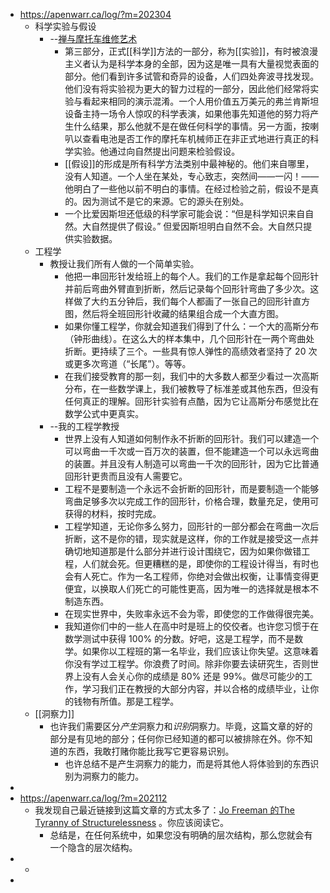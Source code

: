 - https://apenwarr.ca/log/?m=202304
	- 科学实验与假设
		- --[禅与摩托车维修艺术](https://www.amazon.com/Zen-Art-Motorcycle-Maintenance-Inquiry/dp/0060589469)
			- 第三部分，正式[[科学]]方法的一部分，称为[[实验]]，有时被浪漫主义者认为是科学本身的全部，因为这是唯一具有大量视觉表面的部分。他们看到许多试管和奇异的设备，人们四处奔波寻找发现。他们没有将实验视为更大的智力过程的一部分，因此他们经常将实验与看起来相同的演示混淆。一个人用价值五万美元的弗兰肯斯坦设备主持一场令人惊叹的科学表演，如果他事先知道他的努力将产生什么结果，那么他就不是在做任何科学的事情。另一方面，按喇叭以查看电池是否工作的摩托车机械师正在非正式地进行真正的科学实验。他通过向自然提出问题来检验假设。
			- [[假设]]的形成是所有科学方法类别中最神秘的。他们来自哪里，没有人知道。一个人坐在某处，专心致志，突然间——一闪！——他明白了一些他以前不明白的事情。在经过检验之前，假设不是真的。因为测试不是它的来源。它的源头在别处。
			- 一个比爱因斯坦还低级的科学家可能会说：“但是科学知识来自自然。大自然提供了假设。” 但爱因斯坦明白自然不会。大自然只提供实验数据。
	- 工程学
		- 教授让我们所有人做的一个简单实验。
			- 他把一串回形针发给班上的每个人。我们的工作是拿起每个回形针并前后弯曲外臂直到折断，然后记录每个回形针弯曲了多少次。这样做了大约五分钟后，我们每个人都画了一张自己的回形针直方图，然后将全班回形针收藏的结果组合成一个大直方图。
			- 如果你懂工程学，你就会知道我们得到了什么：一个大的高斯分布（钟形曲线）。在这么大的样本集中，几个回形针在一两个弯曲处折断。更持续了三个。一些具有惊人弹性的高绩效者坚持了 20 次或更多次弯道（“长尾”）。等等。
			- 在我们接受教育的那一刻，我们中的大多数人都至少看过一次高斯分布，在一些数学课上，我们被教导了标准差或其他东西，但没有任何真正的理解。回形针实验有点酷，因为它让高斯分布感觉比在数学公式中更真实。
		- --我的工程学教授
			- 世界上没有人知道如何制作永不折断的回形针。我们可以建造一个可以弯曲一千次或一百万次的装置，但不能建造一个可以永远弯曲的装置。并且没有人制造可以弯曲一千次的回形针，因为它比普通回形针更贵而且没有人需要它。
			- 工程不是要制造一个永远不会折断的回形针，而是要制造一个能够弯曲足够多次以完成工作的回形针，价格合理，数量充足，使用可获得的材料，按时完成。
			- 工程学知道，无论你多么努力，回形针的一部分都会在弯曲一次后折断，这不是你的错，现实就是这样，你的工作就是接受这一点并确切地知道那是什么部分并进行设计围绕它，因为如果你做错工程，人们就会死。但更糟糕的是，即使你的工程设计得当，有时也会有人死亡。作为一名工程师，你绝对会做出权衡，让事情变得更便宜，以换取人们死亡的可能性更高，因为唯一的选择就是根本不制造东西。
			- 在现实世界中，失败率永远不会为零，即使您的工作做得很完美。
			- 我知道你们中的一些人在高中时是班上的佼佼者。也许您习惯于在数学测试中获得 100% 的分数。好吧，这是工程学，而不是数学。如果你以工程班的第一名毕业，我们应该让你失望。这意味着你没有学过工程学。你浪费了时间。除非你要去读研究生，否则世界上没有人会关心你的成绩是 80% 还是 99%。做尽可能少的工作，学习我们正在教授的大部分内容，并以合格的成绩毕业，让你的钱物有所值。那是工程学。
	- [[洞察力]]
		- 也许我们需要区分*产生*洞察力和*识别*洞察力。毕竟，这篇文章的好的部分是有见地的部分；任何你已经知道的都可以被排除在外。你不知道的东西，我敢打赌你能比我写它更容易识别。
			- 也许总结不是产生洞察力的能力，而是将其他人将体验到的东西识别为洞察力的能力。
-
- https://apenwarr.ca/log/?m=202112
	- 我发现自己最近链接到这篇文章的方式太多了：[Jo Freeman 的The Tyranny of Structurelessness]((https://www.jofreeman.com/joreen/tyranny.htm)) 。你应该阅读它。
		- 总结是，在任何系统中，如果您没有明确的层次结构，那么您就会有一个隐含的层次结构。
-
	-
-